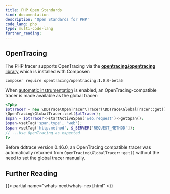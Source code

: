 ```yaml
---
title: PHP Open Standards
kind: documentation
description: 'Open Standards for PHP'
code_lang: php
type: multi-code-lang
further_reading:
---
```


## OpenTracing

The PHP tracer supports OpenTracing via the [**opentracing/opentracing** library][1] which is installed with Composer:

```bash
composer require opentracing/opentracing:1.0.0-beta5
```

When [automatic instrumentation][2] is enabled, an OpenTracing-compatible tracer is made available as the global tracer:

```php
<?php
$otTracer = new \DDTrace\OpenTracer\Tracer(\DDTrace\GlobalTracer::get());
\OpenTracing\GlobalTracer::set($otTracer);
$span = $otTracer->startActiveSpan('web.request')->getSpan();
$span->setTag('span.type', 'web');
$span->setTag('http.method', $_SERVER['REQUEST_METHOD']);
// ...Use OpenTracing as expected
?>
```

<div class="alert alert-info">Before ddtrace version 0.46.0, an OpenTracing compatible tracer was automatically returned from <code>OpenTracing\GlobalTracer::get()</code> without the need to set the global tracer manually.</div>

## Further Reading

{{< partial name="whats-next/whats-next.html" >}}

[1]: https://github.com/opentracing/opentracing-php
[2]: /tracing/setup/php/#automatic-instrumentation
